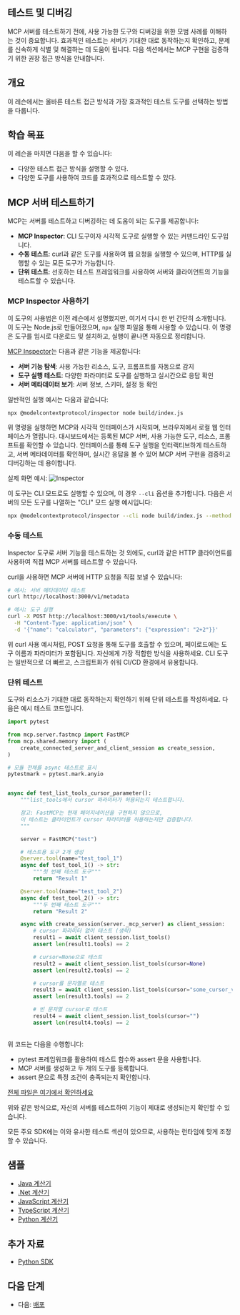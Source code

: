 ## 테스트 및 디버깅

MCP 서버를 테스트하기 전에, 사용 가능한 도구와 디버깅을 위한 모범 사례를 이해하는 것이 중요합니다. 효과적인 테스트는 서버가 기대한 대로 동작하는지 확인하고, 문제를 신속하게 식별 및 해결하는 데 도움이 됩니다. 다음 섹션에서는 MCP 구현을 검증하기 위한 권장 접근 방식을 안내합니다.

## 개요

이 레슨에서는 올바른 테스트 접근 방식과 가장 효과적인 테스트 도구를 선택하는 방법을 다룹니다.

## 학습 목표

이 레슨을 마치면 다음을 할 수 있습니다:

- 다양한 테스트 접근 방식을 설명할 수 있다.
- 다양한 도구를 사용하여 코드를 효과적으로 테스트할 수 있다.


## MCP 서버 테스트하기

MCP는 서버를 테스트하고 디버깅하는 데 도움이 되는 도구를 제공합니다:

- **MCP Inspector**: CLI 도구이자 시각적 도구로 실행할 수 있는 커맨드라인 도구입니다.
- **수동 테스트**: curl과 같은 도구를 사용하여 웹 요청을 실행할 수 있으며, HTTP를 실행할 수 있는 모든 도구가 가능합니다.
- **단위 테스트**: 선호하는 테스트 프레임워크를 사용하여 서버와 클라이언트의 기능을 테스트할 수 있습니다.

### MCP Inspector 사용하기

이 도구의 사용법은 이전 레슨에서 설명했지만, 여기서 다시 한 번 간단히 소개합니다. 이 도구는 Node.js로 만들어졌으며, `npx` 실행 파일을 통해 사용할 수 있습니다. 이 명령은 도구를 임시로 다운로드 및 설치하고, 실행이 끝나면 자동으로 정리합니다.

[MCP Inspector](https://github.com/modelcontextprotocol/inspector)는 다음과 같은 기능을 제공합니다:

- **서버 기능 탐색**: 사용 가능한 리소스, 도구, 프롬프트를 자동으로 감지
- **도구 실행 테스트**: 다양한 파라미터로 도구를 실행하고 실시간으로 응답 확인
- **서버 메타데이터 보기**: 서버 정보, 스키마, 설정 등 확인

일반적인 실행 예시는 다음과 같습니다:

```bash
npx @modelcontextprotocol/inspector node build/index.js
```

위 명령을 실행하면 MCP와 시각적 인터페이스가 시작되며, 브라우저에서 로컬 웹 인터페이스가 열립니다. 대시보드에서는 등록된 MCP 서버, 사용 가능한 도구, 리소스, 프롬프트를 확인할 수 있습니다. 인터페이스를 통해 도구 실행을 인터랙티브하게 테스트하고, 서버 메타데이터를 확인하며, 실시간 응답을 볼 수 있어 MCP 서버 구현을 검증하고 디버깅하는 데 용이합니다.

실제 화면 예시: ![Inspector](/03-GettingStarted/01-first-server/assets/connect.png)

이 도구는 CLI 모드로도 실행할 수 있으며, 이 경우 `--cli` 옵션을 추가합니다. 다음은 서버의 모든 도구를 나열하는 "CLI" 모드 실행 예시입니다:

```sh
npx @modelcontextprotocol/inspector --cli node build/index.js --method tools/list
```

### 수동 테스트

Inspector 도구로 서버 기능을 테스트하는 것 외에도, curl과 같은 HTTP 클라이언트를 사용하여 직접 MCP 서버를 테스트할 수 있습니다.

curl을 사용하면 MCP 서버에 HTTP 요청을 직접 보낼 수 있습니다:

```bash
# 예시: 서버 메타데이터 테스트
curl http://localhost:3000/v1/metadata

# 예시: 도구 실행
curl -X POST http://localhost:3000/v1/tools/execute \
  -H "Content-Type: application/json" \
  -d '{"name": "calculator", "parameters": {"expression": "2+2"}}'
```

위 curl 사용 예시처럼, POST 요청을 통해 도구를 호출할 수 있으며, 페이로드에는 도구 이름과 파라미터가 포함됩니다. 자신에게 가장 적합한 방식을 사용하세요. CLI 도구는 일반적으로 더 빠르고, 스크립트화가 쉬워 CI/CD 환경에서 유용합니다.

### 단위 테스트

도구와 리소스가 기대한 대로 동작하는지 확인하기 위해 단위 테스트를 작성하세요. 다음은 예시 테스트 코드입니다.

```python
import pytest

from mcp.server.fastmcp import FastMCP
from mcp.shared.memory import (
    create_connected_server_and_client_session as create_session,
)

# 모듈 전체를 async 테스트로 표시
pytestmark = pytest.mark.anyio


async def test_list_tools_cursor_parameter():
    """list_tools에서 cursor 파라미터가 허용되는지 테스트합니다.

    참고: FastMCP는 현재 페이지네이션을 구현하지 않으므로,
    이 테스트는 클라이언트가 cursor 파라미터를 허용하는지만 검증합니다.
    """

    server = FastMCP("test")

    # 테스트용 도구 2개 생성
    @server.tool(name="test_tool_1")
    async def test_tool_1() -> str:
        """첫 번째 테스트 도구"""
        return "Result 1"

    @server.tool(name="test_tool_2")
    async def test_tool_2() -> str:
        """두 번째 테스트 도구"""
        return "Result 2"

    async with create_session(server._mcp_server) as client_session:
        # cursor 파라미터 없이 테스트 (생략)
        result1 = await client_session.list_tools()
        assert len(result1.tools) == 2

        # cursor=None으로 테스트
        result2 = await client_session.list_tools(cursor=None)
        assert len(result2.tools) == 2

        # cursor를 문자열로 테스트
        result3 = await client_session.list_tools(cursor="some_cursor_value")
        assert len(result3.tools) == 2

        # 빈 문자열 cursor로 테스트
        result4 = await client_session.list_tools(cursor="")
        assert len(result4.tools) == 2
    
```

위 코드는 다음을 수행합니다:

- pytest 프레임워크를 활용하여 테스트 함수와 assert 문을 사용합니다.
- MCP 서버를 생성하고 두 개의 도구를 등록합니다.
- assert 문으로 특정 조건이 충족되는지 확인합니다.

[전체 파일은 여기에서 확인하세요](https://github.com/modelcontextprotocol/python-sdk/blob/main/tests/client/test_list_methods_cursor.py)

위와 같은 방식으로, 자신의 서버를 테스트하여 기능이 제대로 생성되는지 확인할 수 있습니다.

모든 주요 SDK에는 이와 유사한 테스트 섹션이 있으므로, 사용하는 런타임에 맞게 조정할 수 있습니다.

## 샘플

- [Java 계산기](../samples/java/calculator/README.md)
- [.Net 계산기](../samples/csharp/)
- [JavaScript 계산기](../samples/javascript/README.md)
- [TypeScript 계산기](../samples/typescript/README.md)
- [Python 계산기](../samples/python/)

## 추가 자료

- [Python SDK](https://github.com/modelcontextprotocol/python-sdk)

## 다음 단계

- 다음: [배포](../09-deployment/README.md)